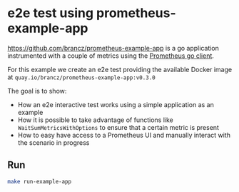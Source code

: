 # e2e test using prometheus-example-app

https://github.com/brancz/prometheus-example-app is a go application instrumented with a couple of
metrics using the [Prometheus go client](https://github.com/prometheus/client_golang).

For this example we create an e2e test providing the available Docker image at `quay.io/brancz/prometheus-example-app:v0.3.0`

The goal is to show:
* How an e2e interactive test works using a simple application as an example
* How it is possible to take advantage of functions like `WaitSumMetricsWithOptions` to ensure that a certain metric
is present
* How to easy have access to a Prometheus UI and manually interact with the scenario in progress

## Run

```bash
make run-example-app
```


